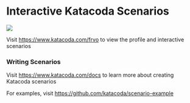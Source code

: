 # Interactive Katacoda Scenarios

[![](http://shields.katacoda.com/katacoda/frvo/count.svg)](https://www.katacoda.com/frvo "Get your profile on Katacoda.com")

Visit https://www.katacoda.com/frvo to view the profile and interactive scenarios

### Writing Scenarios
Visit https://www.katacoda.com/docs to learn more about creating Katacoda scenarios

For examples, visit https://github.com/katacoda/scenario-example
